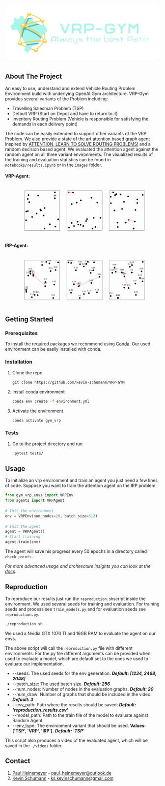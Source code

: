 <!-- PROJECT LOGO -->
<br />
<div align="center">
  <a href="https://github.com/github_username/repo_name">
    <img src="static/logo/logo.png" alt="Logo">
  </a>
</div>

#

<!-- ABOUT THE PROJECT -->
## About The Project
An easy to use, understand and extend Vehicle Routing Problem Environment build with underlying OpenAI Gym architecture. VRP-Gym provides several variants of the Problem including:
   * Travelling Salesman Problem (TSP)
   * Default VRP (Start on Depot and have to return to it)
   * Inventory Routing Problem (Vehicle is responsible for satisfying the demands in each delivery point)

The code can be easily extended to support other variants of the VRP Problem. We also provide a state of the art attention based graph agent inspired by [ATTENTION, LEARN TO SOLVE ROUTING PROBLEMS!](https://arxiv.org/pdf/1803.08475.pdf) and a random decision based agent. We evaluated the attention agent against the random agent on all three variant environments. The visualized results of the training and evaluation statistics can be found in `notebooks/results.ipynb` or in the `images` folder.

#### VRP-Agent:
![](./static/landing_video/VRP_landing.gif)
#### IRP-Agent:
![](./static/landing_video/IRP_landing.gif)

<!-- GETTING STARTED -->
## Getting Started

### Prerequisites
To install the required packages we recommend using [Conda](https://docs.conda.io/en/latest/). Our used environment can be easily installed with conda.

### Installation

1. Clone the repo
   ```sh
   git clone https://github.com/kevin-schumann/VRP-GYM
   ```
2. Install conda environment
   ```sh
   conda env create -f environment.yml
   ```
3. Activate the environment
   ```sh
   conda activate gym_vrp
   ```

### Tests
1. Go to the project directory and run
   ```sh
    pytest tests/
   ```

<!-- USAGE EXAMPLES -->
## Usage
To initialize an vrp environment and train an agent you just need a few lines of code. Suppose you want to train the attention agent on the IRP problem:
```py
from gym_vrp.envs import VRPEnv
from agents import VRPAgent

# Init the environment
env = VRPEnv(num_nodes=20, batch_size=512)

# Init the agent
agent = VRPAgent()
# Start training
agent.train(env)
```

The agent will save his progress every 50 epochs in a directory called `check_points`.

_For more advanced usage and architecture insights you can look at the [docs](/docs/)_.
## Reproduction
To reproduce our results just run the `reproduction.sh`script inside the environment. 
We used several seeds for training and evaluation.
For training seeds and process see `train_models.py` and for evaluation seeds see `reproduction.py`.

```sh
./reproduction.sh
```
We used a Nvidia GTX 1070 TI and 16GB RAM to evaluate the agent on our envs.

The above script will call the `reproduction.py` file with different environments.
For the py file different arguments can be provided when used to evaluate a model, which are default set to the ones we used to evaluate our implementation.
* --seeds: The used seeds for the env generation. __*Default: [1234, 2468, 2048]*__
* --batch_size: The used batch size. __*Default: 256*__
* --num_nodes: Number of nodes in the evaluation graphs. __*Default: 20*__
* --num_draw: Number of graphs that should be included in the video. __*Default: 3*__
* --csv_path: Path where the results should be saved: __*Default: 'reproduction_results.csv'*__
* --model_path: Path to the train file of the model to evaluate against Random Agent.
* --env_type: The environment variant that should be used. __Values: ['TSP', 'VRP', 'IRP'].__ __*Default: 'TSP'*__

This script also produces a video of the evaluated agent, which will be saved in the `./videos` folder.

<!-- CONTACT -->
## Contact

1. [Paul Heinemeyer](https://github.com/SwiftPredator) - paul_heinemeyer@outlook.de
2. [Kevin Schumann](https://github.com/kevin-schumann) - ks.kevinschumann@gmail.com




